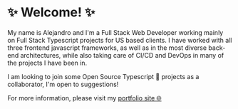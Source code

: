 # ✨ Welcome! ✨

My name is Alejandro and I'm a Full Stack Web Developer working mainly on Full Stack Typescript projects for US based clients. I have worked with all three frontend javascript frameworks, as well as in the most diverse back-end architectures, while also taking care of CI/CD and DevOps in many of the projects I have been in.

I am looking to join some Open Source Typescript 🚀 projects as a collaborator, I'm open to suggestions!

For more information, please visit my [portfolio site 🌐](https://alejandro.solutions) 
